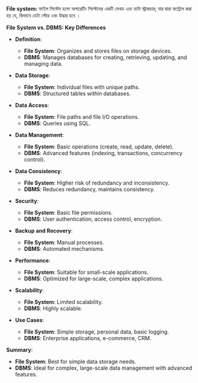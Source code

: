 **File system:**
ফাইল সিস্টেম হলো অপারেটিং সিস্টেমের একটি মেথড এবং ডাটা স্ট্রাকচার; যার দ্বারা কন্ট্রোল করা হয় যে, কিভাবে ডেটা স্টোর এবং উদ্ধার হবে ।


**File System vs. DBMS: Key Differences**

- **Definition**:
  - **File System**: Organizes and stores files on storage devices.
  - **DBMS**: Manages databases for creating, retrieving, updating, and managing data.

- **Data Storage**:
  - **File System**: Individual files with unique paths.
  - **DBMS**: Structured tables within databases.

- **Data Access**:
  - **File System**: File paths and file I/O operations.
  - **DBMS**: Queries using SQL.

- **Data Management**:
  - **File System**: Basic operations (create, read, update, delete).
  - **DBMS**: Advanced features (indexing, transactions, concurrency control).

- **Data Consistency**:
  - **File System**: Higher risk of redundancy and inconsistency.
  - **DBMS**: Reduces redundancy, maintains consistency.

- **Security**:
  - **File System**: Basic file permissions.
  - **DBMS**: User authentication, access control, encryption.

- **Backup and Recovery**:
  - **File System**: Manual processes.
  - **DBMS**: Automated mechanisms.

- **Performance**:
  - **File System**: Suitable for small-scale applications.
  - **DBMS**: Optimized for large-scale, complex applications.

- **Scalability**:
  - **File System**: Limited scalability.
  - **DBMS**: Highly scalable.

- **Use Cases**:
  - **File System**: Simple storage, personal data, basic logging.
  - **DBMS**: Enterprise applications, e-commerce, CRM.

**Summary**:
- **File System**: Best for simple data storage needs.
- **DBMS**: Ideal for complex, large-scale data management with advanced features.